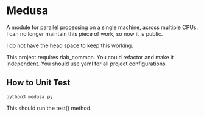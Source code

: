# Medusa
A module for parallel processing on a single machine, across multiple CPUs. I can no longer maintain this piece of work, so now it is public. 

I do not have the head space to keep this working.

This project requires rlab_common. You could refactor and make it independent.
You should use yaml for all project configurations.

## How to Unit Test
```
python3 medusa.py
```
This should run the test() method.
